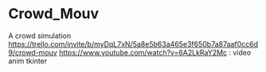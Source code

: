 # Crowd_Mouv
A crowd simulation 
https://trello.com/invite/b/myDqL7xN/5a8e5b63a465e3f650b7a87aaf0cc6d9/crowd-mouv 
https://www.youtube.com/watch?v=6A2LkRaY2Mc : video anim tkinter

